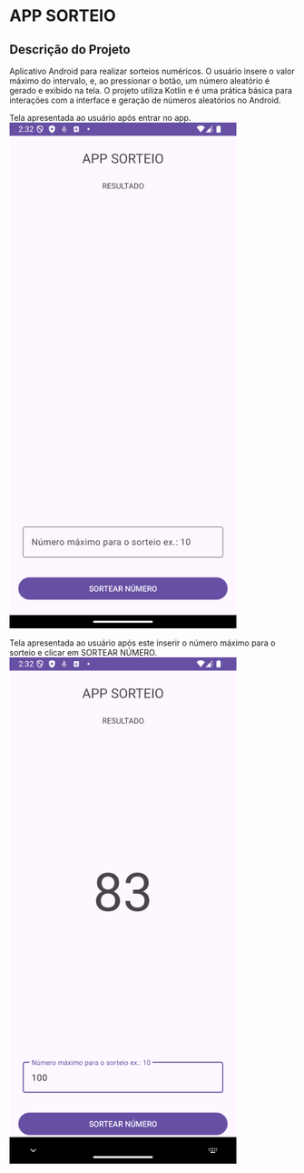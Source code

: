 # APP SORTEIO

## Descrição do Projeto
Aplicativo Android para realizar sorteios numéricos. O usuário insere o valor máximo do intervalo, e, ao pressionar o botão, um número aleatório é gerado e exibido na tela. O projeto utiliza Kotlin e é uma prática básica para interações com a interface e geração de números aleatórios no Android. <br>

Tela apresentada ao usuário após entrar no app.
<img src="images/tela_inicial.png" width="400"> <br>

Tela apresentada ao usuário após este inserir o número máximo para o sorteio e clicar em SORTEAR NÚMERO.
<img src="images/tela_do_sorteio.png" width="400">